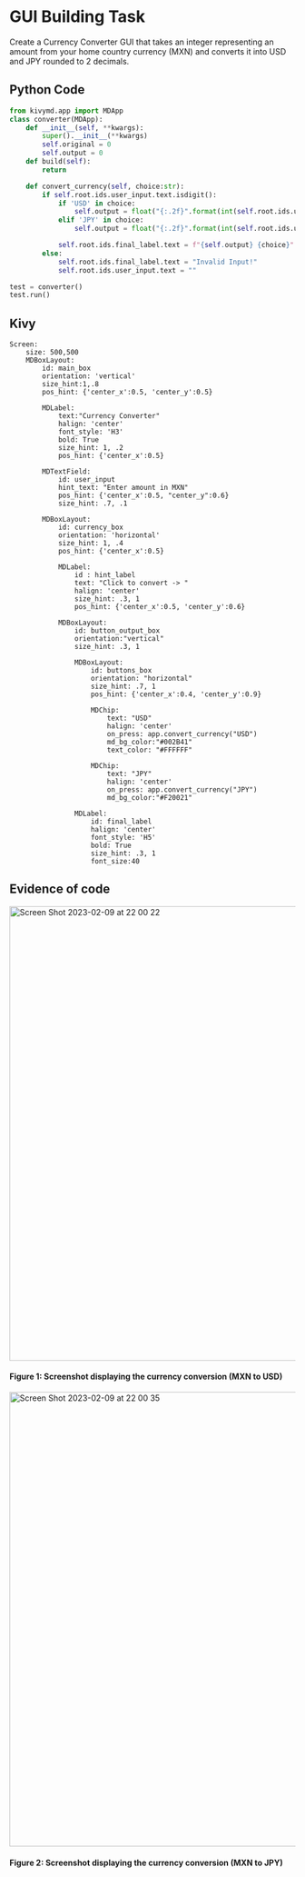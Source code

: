 # GUI Building Task
Create a Currency Converter GUI that takes an integer representing an amount from your home country currency (MXN) and converts it into USD and JPY rounded to 2 decimals.

## Python Code
```.py
from kivymd.app import MDApp
class converter(MDApp):
    def __init__(self, **kwargs):
        super().__init__(**kwargs)
        self.original = 0
        self.output = 0
    def build(self):
        return

    def convert_currency(self, choice:str):
        if self.root.ids.user_input.text.isdigit():
            if 'USD' in choice:
                self.output = float("{:.2f}".format(int(self.root.ids.user_input.text) * 0.053))
            elif 'JPY' in choice:
                self.output = float("{:.2f}".format(int(self.root.ids.user_input.text) * 6.93))

            self.root.ids.final_label.text = f"{self.output} {choice}"
        else:
            self.root.ids.final_label.text = "Invalid Input!"
            self.root.ids.user_input.text = ""

test = converter()
test.run()
```

## Kivy
```
Screen:
    size: 500,500
    MDBoxLayout:
        id: main_box
        orientation: 'vertical'
        size_hint:1,.8
        pos_hint: {'center_x':0.5, 'center_y':0.5}

        MDLabel:
            text:"Currency Converter"
            halign: 'center'
            font_style: 'H3'
            bold: True
            size_hint: 1, .2
            pos_hint: {'center_x':0.5}

        MDTextField:
            id: user_input
            hint_text: "Enter amount in MXN"
            pos_hint: {'center_x':0.5, "center_y":0.6}
            size_hint: .7, .1

        MDBoxLayout:
            id: currency_box
            orientation: 'horizontal'
            size_hint: 1, .4
            pos_hint: {'center_x':0.5}

            MDLabel:
                id : hint_label
                text: "Click to convert -> "
                halign: 'center'
                size_hint: .3, 1
                pos_hint: {'center_x':0.5, 'center_y':0.6}

            MDBoxLayout:
                id: button_output_box
                orientation:"vertical"
                size_hint: .3, 1

                MDBoxLayout:
                    id: buttons_box
                    orientation: "horizontal"
                    size_hint: .7, 1
                    pos_hint: {'center_x':0.4, 'center_y':0.9}

                    MDChip:
                        text: "USD"
                        halign: 'center'
                        on_press: app.convert_currency("USD")
                        md_bg_color:"#002B41"
                        text_color: "#FFFFFF"

                    MDChip:
                        text: "JPY"
                        halign: 'center'
                        on_press: app.convert_currency("JPY")
                        md_bg_color:"#F20021"

                MDLabel:
                    id: final_label
                    halign: 'center'
                    font_style: 'H5'
                    bold: True
                    size_hint: .3, 1
                    font_size:40
```


## Evidence of code
<img width="800" alt="Screen Shot 2023-02-09 at 22 00 22" src="https://user-images.githubusercontent.com/105724334/217819908-552870a9-e6c4-4456-83fb-daf75ea7bee9.png">

#### Figure 1: Screenshot displaying the currency conversion (MXN to USD)
<img width="800" alt="Screen Shot 2023-02-09 at 22 00 35" src="https://user-images.githubusercontent.com/105724334/217819932-5338af3f-9e37-470f-8590-9355d785ebdd.png">

#### Figure 2: Screenshot displaying the currency conversion (MXN to JPY)

